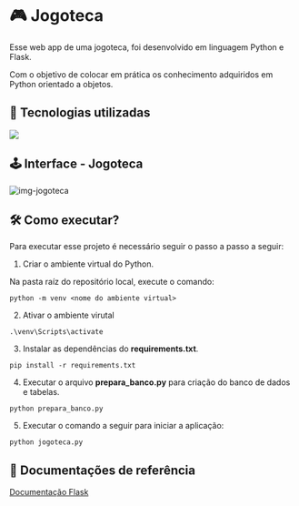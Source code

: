 # 🎮 Jogoteca
Esse web app de uma jogoteca, foi desenvolvido em linguagem Python e Flask.

Com o objetivo de colocar em prática os conhecimento adquiridos em Python orientado a objetos.

## 🚀 Tecnologias utilizadas
<div align="left">
    <a href="https://skillicons.dev">
        <img src="https://skillicons.dev/icons?i=html,css,jquery,bootstrap,python,flask,mysql"/>
    </a>
</div>

## 🕹️ Interface - Jogoteca
![img-jogoteca](https://github.com/user-attachments/assets/b6f0fab6-da42-46d8-a3f0-9ad6864ff14c)

## 🛠️ Como executar?
Para executar esse projeto é necessário seguir o passo a passo a seguir:

1. Criar o ambiente virtual do Python.

Na pasta raíz do repositório local, execute o comando:
```
python -m venv <nome do ambiente virtual>
```

2. Ativar o ambiente virutal
```
.\venv\Scripts\activate
```

3. Instalar as dependências do **requirements.txt**.
```
pip install -r requirements.txt  
```

4. Executar o arquivo **prepara_banco.py** para criação do banco de dados e tabelas.
```
python prepara_banco.py
```

5. Executar o comando a seguir para iniciar a aplicação:
```
python jogoteca.py
```

## 📁 Documentações de referência
[Documentação Flask](https://flask.palletsprojects.com/en/3.0.x/)
